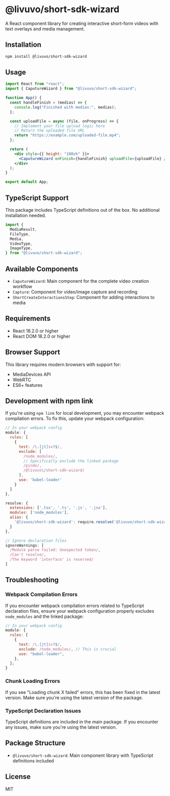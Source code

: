 # @livuvo/short-sdk-wizard

A React component library for creating interactive short-form videos with text overlays and media management.

## Installation

```bash
npm install @livuvo/short-sdk-wizard
```

## Usage

```jsx
import React from "react";
import { CaputureWizard } from "@livuvo/short-sdk-wizard";

function App() {
  const handleFinish = (medias) => {
    console.log("Finished with medias:", medias);
  };

  const uploadFile = async (file, onProgress) => {
    // Implement your file upload logic here
    // Return the uploaded file URL
    return "https://example.com/uploaded-file.mp4";
  };

  return (
    <div style={{ height: "100vh" }}>
      <CaputureWizard onFinish={handleFinish} uploadFile={uploadFile} />
    </div>
  );
}

export default App;
```

## TypeScript Support

This package includes TypeScript definitions out of the box. No additional installation needed.

```typescript
import {
  MediaResult,
  FileType,
  Media,
  VideoType,
  ImageType,
} from "@livuvo/short-sdk-wizard";
```

## Available Components

- `CaputureWizard`: Main component for the complete video creation workflow
- `Capture`: Component for video/image capture and recording
- `ShortCreateInteractionsStep`: Component for adding interactions to media

## Requirements

- React 18.2.0 or higher
- React DOM 18.2.0 or higher

## Browser Support

This library requires modern browsers with support for:

- MediaDevices API
- WebRTC
- ES6+ features

## Development with npm link

If you're using `npm link` for local development, you may encounter webpack compilation errors. To fix this, update your webpack configuration:

```javascript
// In your webpack config
module: {
  rules: [
    {
      test: /\.[jt]sx?$/,
      exclude: [
        /node_modules/,
        // Specifically exclude the linked package
        /pindo/,
        /@livuvo\/short-sdk-wizard/
      ],
      use: 'babel-loader'
    }
  ]
},

resolve: {
  extensions: ['.tsx', '.ts', '.js', '.jsx'],
  modules: ['node_modules'],
  alias: {
    '@livuvo/short-sdk-wizard': require.resolve('@livuvo/short-sdk-wizard')
  }
},

// Ignore declaration files
ignoreWarnings: [
  /Module parse failed: Unexpected token/,
  /Can't resolve/,
  /The keyword 'interface' is reserved/
]
```

## Troubleshooting

### Webpack Compilation Errors

If you encounter webpack compilation errors related to TypeScript declaration files, ensure your webpack configuration properly excludes `node_modules` and the linked package:

```javascript
// In your webpack config
module: {
  rules: [
    {
      test: /\.[jt]sx?$/,
      exclude: /node_modules/, // This is crucial
      use: "babel-loader",
    },
  ];
}
```

### Chunk Loading Errors

If you see "Loading chunk X failed" errors, this has been fixed in the latest version. Make sure you're using the latest version of the package.

### TypeScript Declaration Issues

TypeScript definitions are included in the main package. If you encounter any issues, make sure you're using the latest version.

## Package Structure

- `@livuvo/short-sdk-wizard`: Main component library with TypeScript definitions included

## License

MIT
